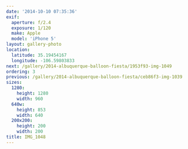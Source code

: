 ```yaml
---
date: '2014-10-10 07:35:36'
exif:
  aperture: f/2.4
  exposure: 1/120
  make: Apple
  model: 'iPhone 5'
layout: gallery-photo
location:
  latitude: 35.19454167
  longitude: -106.59803833
next: /gallery/2014-albuquerque-balloon-fiesta/1953f93-img-1049
ordering: 3
previous: /gallery/2014-albuquerque-balloon-fiesta/ceb86f3-img-1039
sizes:
  1280:
    height: 1280
    width: 960
  640w:
    height: 853
    width: 640
  200x200:
    height: 200
    width: 200
title: IMG_1048
---
```

